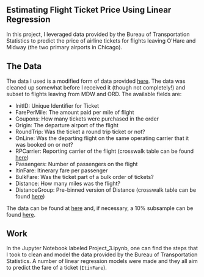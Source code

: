 ## Estimating Flight Ticket Price Using Linear Regression

In this project, I leveraged data provided by the Bureau of Transportation Statistics to predict the price of airline tickets for flights leaving O'Hare and Midway (the two primary airports in Chicago).

## The Data

The data I used is a modified form of data provided [here](https://www.transtats.bts.gov/Fields.asp?Table_ID=272). The data was cleaned up somewhat before I received it (though not completely!) and subset to flights leaving from MDW and ORD. The available fields are:

- InitID: Unique Identifier for Ticket
- FarePerMile: The amount paid per mile of flight
- Coupons: How many tickets were purchased in the order
- Origin: The departure airport of the flight
- RoundTrip: Was the ticket a round trip ticket or not?
- OnLine: Was the departing flight on the same operating carrier that it was booked on or not?
- RPCarrier: Reporting carrier of the flight (crosswalk table can be found [here](https://www.transtats.bts.gov/Oneway.asp?Field_Desc=Reporting%20Carrier&Field_Type=Char&Sel_Cat=REPORTING_CARRIER&Lookup_Table=L_CARRIERS&Sel_Var=PASSENGERS&Sel_Stat=Sum&Data_Type=CAT&Percent_Flag=0&Display_Flag=0))
- Passengers: Number of passengers on the flight
- ItinFare: Itinerary fare per passenger
- BulkFare: Was the ticket part of a bulk order of tickets?
- Distance: How many miles was the flight?
- DistanceGroup: Pre-binned version of Distance (crosswalk table can be found [here](https://www.transtats.bts.gov/Oneway.asp?Field_Desc=Distance%20Group%2C%20in%20500%20Mile%20Intervals&Field_Type=Num&Sel_Cat=DISTANCE_GROUP&Lookup_Table=L_DISTANCE_GROUP_500&Sel_Var=PASSENGERS&Sel_Stat=Sum&Data_Type=CAT&Percent_Flag=0&Display_Flag=0))

The data can be found at [here](./airline.csv) and, if necessary, a 10% subsample can be found [here](./airline_10.csv).

## Work

In the Jupyter Notebook labeled Project_3.ipynb, one can find the steps that I took to clean and model the data provided by the Bureau of Transportation Statistics. A number of linear regression models were made and they all aim to predict the fare of a ticket (`ItinFare`). 
